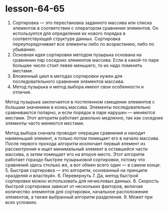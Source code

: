 # lesson-64-65
1. Сортировка — это перестановка заданного массива или списка элементов в соответствии с оператором сравнения элементов. Он используется для определения их нового порядка в соответствующей структуре данных. Сортировка переупорядочивает все элементы либо по возрастанию, либо по убыванию.
2. Основная идея сортировки методом пузырька основана на сравнении пар соседних элементов массива. Если в какой-то паре большее число стоит левее меньшего, то их надо поменять местами.
3. Вложенный цикл в методах сортировки нужен для последовательного сравнения элементов массива.
4. Метод пузырька и метод выбора имеют свои особенности и отличия.

Метод пузырька заключается в постепенном смещении элементов с большим значением в конец массива. Элементы последовательно сравниваются попарно, и если порядок в паре нарушен — меняются местами. Этот алгоритм работает довольно медленно, так как соседние элементы часто меняются местами.

Метод выбора сначала проводит операции сравнения и находит наименьший элемент, а только потом помещает его в начало массива. После первого прохода алгоритм исключает первый элемент из рассмотрения и ищет минимальный элемент в оставшейся части массива, а затем помещает его на второе место. Этот алгоритм работает гораздо быстрее пузырьковой сортировки, потому что сравнений здесь столько же, а вот обмен всего один — в самом конце.
5. Быстрая сортировка — это алгоритм, основанный на принципе «разделяй и властвуй».
6. Перевернуть
7. Да, метод быстрой сортировки можно использовать для нечисловых данных.
8. Скорость быстрой сортировки зависит от нескольких факторов, включая количество элементов для сортировки, начальное расположение элементов, а также выбранный алгоритм разделения.
9. Может при всех условиях.
